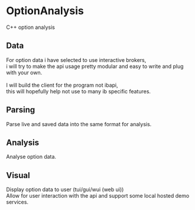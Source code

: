 # OptionAnalysis
C++ option analysis <br>

## Data
For option data i have selected to use interactive brokers, <br>
i will try to make the api usage pretty modular and easy to write and plug with your own. <br>
<br>
I will build the client for the program not ibapi, <br>
this will hopefully help not use to many ib specific features. <br>

## Parsing
Parse live and saved data into the same format for analysis. <br>

## Analysis
Analyse option data. <br>

## Visual
Display option data to user (tui/gui/wui (web ui)) <br>
Allow for user interaction with the api and support some local hosted demo services. <br>

